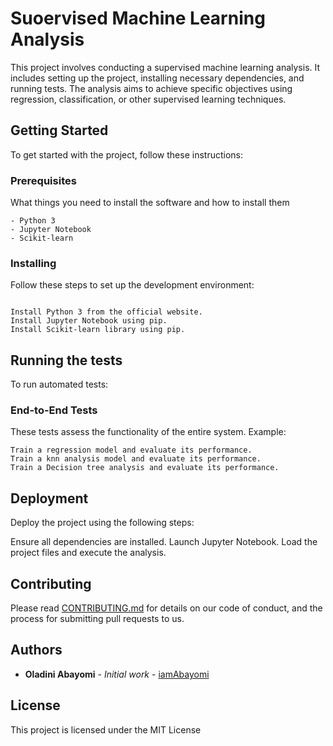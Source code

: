 # Suoervised Machine Learning Analysis
This project involves conducting a supervised machine learning analysis. It includes setting up the project, installing necessary dependencies, and running tests. The analysis aims to achieve specific objectives using regression, classification, or other supervised learning techniques.

## Getting Started

To get started with the project, follow these instructions:

### Prerequisites

What things you need to install the software and how to install them

```
- Python 3
- Jupyter Notebook
- Scikit-learn

```

### Installing


Follow these steps to set up the development environment:

```

Install Python 3 from the official website.
Install Jupyter Notebook using pip.
Install Scikit-learn library using pip.
```


## Running the tests

To run automated tests:

### End-to-End Tests

These tests assess the functionality of the entire system. Example:

```
Train a regression model and evaluate its performance.
Train a knn analysis model and evaluate its performance.
Train a Decision tree analysis and evaluate its performance.
```


## Deployment

Deploy the project using the following steps:

Ensure all dependencies are installed.
Launch Jupyter Notebook.
Load the project files and execute the analysis.


## Contributing

Please read [CONTRIBUTING.md](https://gist.github.com/PurpleBooth/b24679402957c63ec426) for details on our code of conduct, and the process for submitting pull requests to us.


## Authors

* **Oladini Abayomi** - *Initial work* - [iamAbayomi](https://github.com/iamAbayomi)


## License

This project is licensed under the MIT License 



